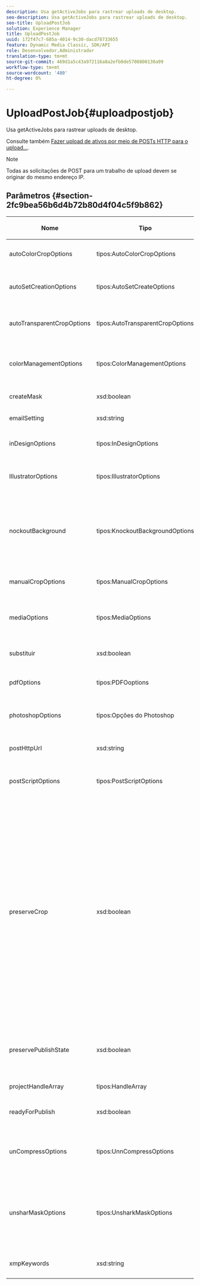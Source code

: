```yaml
---
description: Usa getActiveJobs para rastrear uploads de desktop.
seo-description: Usa getActiveJobs para rastrear uploads de desktop.
seo-title: UploadPostJob
solution: Experience Manager
title: UploadPostJob
uuid: 172f47c7-685a-4014-9c30-dacd78733655
feature: Dynamic Media Classic, SDK/API
role: Desenvolvedor,Administrador
translation-type: tm+mt
source-git-commit: 469d1a5c43a972116a8a2efb0de5708800130a99
workflow-type: tm+mt
source-wordcount: '480'
ht-degree: 0%

---
```



# UploadPostJob{#uploadpostjob}

Usa getActiveJobs para rastrear uploads de desktop.

Consulte também [Fazer upload de ativos por meio de POSTs HTTP para o upload...](../../c-http-post.md#concept-457855c0cdc943339ca1f1bed356991d).

>[!NOTE]
>
>Todas as solicitações de POST para um trabalho de upload devem se originar do mesmo endereço IP.

## Parâmetros {#section-2fc9bea56b6d4b72b80d4f04c5f9b862}

<table id="table_04100BB8ABD84EF68B0A7CE3AD946414"> 
 <thead> 
  <tr> 
   <th colname="col1" class="entry"> <p>Nome </p> </th> 
   <th colname="col2" class="entry"> <p>Tipo </p> </th> 
   <th colname="col3" class="entry"> <p>Obrigatório? </p> </th> 
   <th colname="col4" class="entry"> <p>Descrição </p> </th> 
  </tr> 
 </thead>
 <tbody> 
  <tr> 
   <td colname="col1"> <span class="codeph"> <span class="varname"> autoColorCropOptions</span> </span> </td> 
   <td colname="col2"> <span class="codeph"> tipos:AutoColorCropOptions</span> </td> 
   <td colname="col3"> <p>Não </p> </td> 
   <td colname="col4"> <p>Opções para recortes automáticos de imagens com base em cores. </p> </td> 
  </tr> 
  <tr> 
   <td colname="col1"> <span class="codeph"> <span class="varname"> autoSetCreationOptions</span> </span> </td> 
   <td colname="col2"> <span class="codeph"> tipos:AutoSetCreateOptions</span> </td> 
   <td colname="col3"> <p>Não </p> </td> 
   <td colname="col4"> <p>Matriz de scripts de geração de conjunto automático a serem aplicados em arquivos carregados. </p> </td> 
  </tr> 
  <tr> 
   <td colname="col1"> <span class="codeph"> <span class="varname"> autoTransparentCropOptions</span> </span> </td> 
   <td colname="col2"> <span class="codeph"> tipos:AutoTransparentCropOptions</span> </td> 
   <td colname="col3"> <p>Não </p> </td> 
   <td colname="col4"> <p>Remove o espaço em branco das bordas das imagens, com base na transparência. </p> </td> 
  </tr> 
  <tr> 
   <td colname="col1"> <span class="codeph"> <span class="varname"> colorManagementOptions</span> </span> </td> 
   <td colname="col2"> <span class="codeph"> tipos:ColorManagementOptions</span> </td> 
   <td colname="col3"> <p>Não </p> </td> 
   <td colname="col4"> <p>Opções que podem ser especificadas durante um upload. O conjunto afeta como a cor é gerenciada para o upload. </p> </td> 
  </tr> 
  <tr> 
   <td colname="col1"> <span class="codeph"> <span class="varname"> createMask</span> </span> </td> 
   <td colname="col2"> <span class="codeph"> xsd:boolean</span> </td> 
   <td colname="col3"> <p><b>Sim</b> </p> </td> 
   <td colname="col4"> <p>Criar uma máscara. </p> </td> 
  </tr> 
  <tr> 
   <td colname="col1"> <span class="codeph"> <span class="varname"> emailSetting</span> </span> </td> 
   <td colname="col2"> <span class="codeph"> xsd:string</span> </td> 
   <td colname="col3"> <p><b>Sim</b> </p> </td> 
   <td colname="col4"> <p>Escolha das configurações de email. </p> </td> 
  </tr> 
  <tr> 
   <td colname="col1"> <span class="codeph"> <span class="varname"> inDesignOptions</span> </span> </td> 
   <td colname="col2"> <span class="codeph"> tipos:InDesignOptions</span> </td> 
   <td colname="col3"> <p>Não </p> </td> 
   <td colname="col4"> <p>Opções para carregar arquivos do InDesign no Servidor de imagem. </p> </td> 
  </tr> 
  <tr> 
   <td colname="col1"> <span class="codeph"> <span class="varname"> IllustratorOptions</span> </span> </td> 
   <td colname="col2"> <span class="codeph"> tipos:IllustratorOptions</span> </td> 
   <td colname="col3"> <p>Não </p> </td> 
   <td colname="col4"> <p>Opções para fazer upload de arquivos Illustrator no Servidor de imagem. </p> </td> 
  </tr> 
  <tr> 
   <td colname="col1"> <span class="codeph"> <span class="varname"> nockoutBackground</span> </span> </td> 
   <td colname="col2"> <span class="codeph"> tipos:KnockoutBackgroundOptions</span> </td> 
   <td colname="col3"> <p>Não </p> </td> 
   <td colname="col4"> <p>Mascarar o plano de fundo de imagens selecionadas. Isso permite que você as sobreponha em outras camadas com uma transparência fora da imagem do assunto. Opcional. </p> <p>Consulte<a href="../../types/c-data-types/r-knockout-background-options.md#reference-9196371848964d91842b337640791c9c" format="dita" scope="local"> KnockoutBackgroundOptions</a>. </p> </td> 
  </tr> 
  <tr> 
   <td colname="col1"> <span class="codeph"> <span class="varname"> manualCropOptions</span> </span> </td> 
   <td colname="col2"> <span class="codeph"> tipos:ManualCropOptions</span> </td> 
   <td colname="col3"> <p>Não </p> </td> 
   <td colname="col4"> <p>Opções para culturas manuais de imagens. </p> </td> 
  </tr> 
  <tr> 
   <td colname="col1"> <span class="codeph"> <span class="varname"> mediaOptions</span> </span> </td> 
   <td colname="col2"> <span class="codeph"> tipos:MediaOptions</span> </td> 
   <td colname="col3"> <p>Não </p> </td> 
   <td colname="col4"> <p>Opções que permitem definir uma imagem em miniatura no vídeo. </p> <p>Consulte <a href="../../types/c-data-types/r-media-options.md#reference-18618fc6803a4b6e994bbb48eba93b5b" format="dita" scope="local"> MediaOptions</a>. </p> </td> 
  </tr> 
  <tr> 
   <td colname="col1"> <span class="codeph"> <span class="varname"> substituir</span> </span> </td> 
   <td colname="col2"> <span class="codeph"> xsd:boolean</span> </td> 
   <td colname="col3"> <p>Sim</p> </td> 
   <td colname="col4"> <p>Se os arquivos devem ser sobrescritos durante o upload. </p> </td> 
  </tr> 
  <tr> 
   <td colname="col1"> <span class="codeph"> <span class="varname"> pdfOptions</span> </span> </td> 
   <td colname="col2"> <span class="codeph"> tipos:PDFOoptions</span> </td> 
   <td colname="col3"> <p>Não</p> </td> 
   <td colname="col4"> <p>Opções para fazer upload de arquivos PDF no Servidor de imagem. </p> </td> 
  </tr> 
  <tr> 
   <td colname="col1"> <span class="codeph"> <span class="varname"> photoshopOptions</span> </span> </td> 
   <td colname="col2"> <span class="codeph"> tipos:Opções do Photoshop</span> </td> 
   <td colname="col3"> <p>Não </p> </td> 
   <td colname="col4"> <p>Opções para fazer upload de arquivos Photoshop no Servidor de imagem. </p> </td> 
  </tr> 
  <tr> 
   <td colname="col1"> <span class="codeph"> <span class="varname"> postHttpUrl</span> </span> </td> 
   <td colname="col2"> <span class="codeph"> xsd:string</span> </td> 
   <td colname="col3"> <p>Não </p> </td> 
   <td colname="col4"> <p>O URL onde os arquivos estão sendo carregados. </p> </td> 
  </tr> 
  <tr> 
   <td colname="col1"> <span class="codeph"> <span class="varname"> postScriptOptions</span> </span> </td> 
   <td colname="col2"> <span class="codeph"> tipos:PostScriptOptions</span> </td> 
   <td colname="col3"> <p>Não </p> </td> 
   <td colname="col4"> <p>Opções para fazer upload de arquivos Post Script para o Servidor de imagem. </p> </td> 
  </tr> 
  <tr> 
   <td colname="col1"> <span class="codeph"> <span class="varname"> preserveCrop</span> </span> </td> 
   <td colname="col2"> <span class="codeph"> xsd:boolean</span> </td> 
   <td colname="col3"> <p>Não </p> </td> 
   <td colname="col4"> <p>Controla a preservação de qualquer definição de cultura existente. O padrão é verdadeiro.</p> <p>Se você fornecer o parâmetro manualCropOptions e os valores correspondentes, os novos valores (excluindo 0,0,0,0) serão aplicados ao ativo independentemente do valor preserveCrop.</p><p>Se você <i>not</i> fornecer o parâmetro manualCropOptions , o valor de preserveCrop será mantido. E, em caso de true, os valores preserveCrop existentes são mantidos; no caso de false, os valores preserveCrop serão removidos.</p><p>Exemplo:</p><p><p>&lt;preservecrop&gt;false&lt;/preservecrop&gt;<br />&lt;manualcropoptions&gt;<br />    &lt;left&gt;190&lt;/left&gt;<br />    &lt;right&gt;310&lt;/right&gt;<br />    &lt;top&gt;160&lt;/top&gt;<br />    &lt;bottom&gt;120&lt;/bottom&gt;<br />&lt;/manualcropoptions&gt;</p></td> 
  </tr> 
  <tr> 
   <td colname="col1"> <span class="codeph"> <span class="varname"> preservePublishState</span> </span> </td> 
   <td colname="col2"> <span class="codeph"> xsd:boolean</span> </td> 
   <td colname="col3"> <p><b>Sim</b> </p> </td> 
   <td colname="col4"> <p>Controla se o estado de publicação de um ativo existente é preservado durante a substituição. Se não estiver definido, a configuração padrão da empresa será usada. </p> </td> 
  </tr> 
  <tr> 
   <td colname="col1"> <span class="codeph"> <span class="varname"> projectHandleArray</span> </span> </td> 
   <td colname="col2"> <span class="codeph"> tipos:HandleArray</span> </td> 
   <td colname="col3"> <p>Não </p> </td> 
   <td colname="col4"> <p>Matriz de identificadores de projetos. </p> </td> 
  </tr> 
  <tr> 
   <td colname="col1"> <span class="codeph"> <span class="varname"> readyForPublish</span> </span> </td> 
   <td colname="col2"> <span class="codeph"> xsd:boolean</span> </td> 
   <td colname="col3"> <p><b>Sim</b> </p> </td> 
   <td colname="col4"> <p>Se os arquivos estão marcados como prontos para publicação. </p> </td> 
  </tr> 
  <tr> 
   <td colname="col1"> <span class="codeph"> <span class="varname"> unCompressOptions</span> </span> </td> 
   <td colname="col2"> <span class="codeph"> tipos:UnnCompressOptions</span> </td> 
   <td colname="col3"> <p>Não </p> </td> 
   <td colname="col4"> <p>Extraia e processe o conteúdo dos arquivos TAR/ZIP carregados com essas configurações opcionais. </p> <p>Consulte <a href="../../types/c-data-types/r-uncompress-options.md#reference-510ec7028b1540bc9b58745f242d49d5" format="dita" scope="local"> DescompactarOpções</a>. </p> </td> 
  </tr> 
  <tr> 
   <td colname="col1"> <span class="codeph"> <span class="varname"> unsharMaskOptions</span> </span> </td> 
   <td colname="col2"> <span class="codeph"> tipos:UnsharkMaskOptions</span> </td> 
   <td colname="col3"> <p>Não </p> </td> 
   <td colname="col4"> <p>Opções que permitem controlar as configurações de máscara de nitidez ao criar um arquivo TIF de pirâmide otimizado. Use essas configurações para ajudar a melhorar a nitidez da imagem. </p> <p>Consulte <a href="../../types/c-data-types/r-unsharp-mask-options.md#reference-b9a96244d7ee4424bc4ac3c23be3be3d" format="dita" scope="local"> UnsharkMaskOptions</a>. </p> </td> 
  </tr> 
  <tr> 
   <td colname="col1"><span class="codeph"><span class="varname"> xmpKeywords</span></span> </td> 
   <td colname="col2"><span class="codeph"> xsd:string</span> </td> 
   <td colname="col3"> <p>Não </p> </td> 
   <td colname="col4"> <p>Uma opção de metadados adicional para tudo no trabalho de upload. </p> </td> 
  </tr> 
 </tbody> 
</table>

